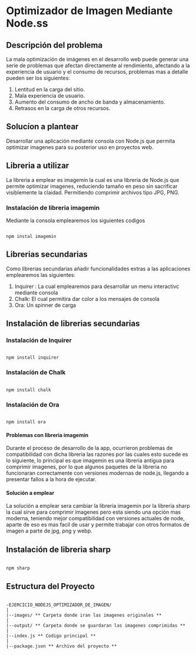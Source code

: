 # Optimizador de Imagen Mediante Node.ss

## Descripción del problema

La mala optimización de imágenes en el desarrollo web puede generar una serie de problemas que afectan
directamente al rendimiento, afectando a la experiencia de usuario y el consumo de recursos, problemas
mas a detalle pueden ser los siguientes:

1. Lentitud en la carga del sitio.
2. Mala experiencia de usuario.
3. Aumento del consumo de ancho de banda y almacenamiento.
4. Retrasos en la carga de otros recursos.

## Solucíon a plantear

Desarrollar una aplicación mediante consola con Node.js que permita optimizar imagenes para su posterior
uso en proyectos web.

## Libreria a utilizar

La libreria a emplear es imagemin la cual es una libreria de Node.js que permite optimizar imagenes, reduciendo
tamaño en peso sin sacrificar visiblemente la claidad. Permitiendo comprimir archivos tipo JPG, PNG.

### Instalación de libreria imagemin

Mediante la consola emplearemos los siguientes codigos

```

npm instal imagemin

```

## Librerias secundarias

Como librerias secundarias añadir funcionalidades extras a las aplicaciones emplearemos las siguientes:

1. Inquirer : La cual emplearemos para desarrollar un menu interactivc mediante consola
2. Chalk: El cual permitira dar color a los mensajes de consola
3. Ora: Un spinner de carga

## Instalación de librerias secundarias

### Instalación de Inquirer

```

npm install inquirer

```

### Instalación de Chalk

```

npm install chalk

```

### Instalación de Ora

```

npm install ora

```

#### Problemas con libreria imagemin

Durante el proceso de desarrollo de la app, ocurrieron problemas de compatibilidad con dicha libreria las razones
por las cuales esto sucede es lo siguiente, lo principal es que imagemin es una libreria antigua para comprimir
imagenes, por lo que algunos paquetes de la libreria no funcionaran correctamente con versiones modernas de node.js,
llegando a presentar fallos a la hora de ejecutar.

#### Solución a emplear

La solución a emplear sera cambiar la libreria imagemin por la libreria sharp la cual sirve para comprimir imagenes pero
esta siendo una opción mas moderna, teniendo mejor compatibilidad con versiones actuales de node, aparte de eso es mas facil
de usar y permite trabajar con otros formatos de imagen a parte de jpg, png y webp.

## Instalación de libreria sharp

```

npm sharp

```

## Estructura del Proyecto

```

-EJERCICIO_NODEJS_OPTIMIZADOR_DE_IMAGEN/
|
|--images/ ** Carpeta donde iran las imagenes originales **
|
|--output/ ** Carpeta donde se guardaran las imagenes comprimidas **
|
|--index.js ** Codigo principal **
|
|--package.json ** Archivo del proyecto **

```